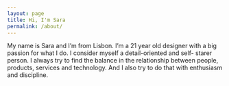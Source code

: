 ```yaml
---
layout: page
title: Hi, I'm Sara
permalink: /about/
---
```


My name is Sara and I’m from Lisbon. I’m a 21 year old designer with a big passion for what I do. I consider myself a detail-oriented and self- starer person. I always try to find the balance in the relationship between people, products, services and technology. And I also try to do that with enthusiasm and discipline.